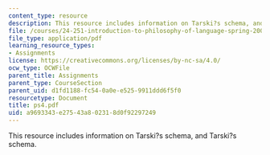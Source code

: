 ```yaml
---
content_type: resource
description: This resource includes information on Tarski?s schema, and Tarski?s schema.
file: /courses/24-251-introduction-to-philosophy-of-language-spring-2006/a9693343e27543a802318d0f92297249_ps4.pdf
file_type: application/pdf
learning_resource_types:
- Assignments
license: https://creativecommons.org/licenses/by-nc-sa/4.0/
ocw_type: OCWFile
parent_title: Assignments
parent_type: CourseSection
parent_uid: d1fd1188-fc54-0a0e-e525-9911ddd6f5f0
resourcetype: Document
title: ps4.pdf
uid: a9693343-e275-43a8-0231-8d0f92297249
---
```

This resource includes information on Tarski?s schema, and Tarski?s schema.